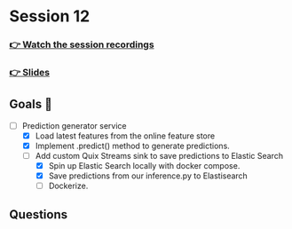 # Session 12
### [👉 Watch the session recordings]()

### [👉 Slides]()

## Goals 🎯

- [ ] Prediction generator service
    - [x] Load latest features from the online feature store
    - [x] Implement .predict() method to generate predictions.
    - [ ] Add custom Quix Streams sink to save predictions to Elastic Search
        - [x] Spin up Elastic Search locally with docker compose. 
        - [x] Save predictions from our inference.py to Elastisearch
        - [ ] Dockerize.

## Questions